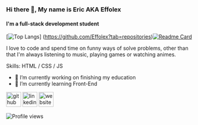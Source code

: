 ### Hi there 👋, My name is Eric AKA Effolex
#### I'm a full-stack development student
[![Top Langs](https://github-readme-stats.vercel.app/api/top-langs/?username=Effolex&layout=compact)]
(https://github.com/Effolex?tab=repositories)[![Readme Card](https://github-readme-stats.vercel.app/api/pin/?username=Effolex&repo=trybe-exercicios)](https://github.com/Effolex/trybe-exercicios/tree/geral#readme)

I love to code and spend time on funny ways of solve problems, other than that I'm always listening to music, playing games or watching animes.

Skills: HTML / CSS / JS 

- 🔭 I’m currently working on finishing my education 
- 🌱 I’m currently learning Front-End 


[<img src='https://cdn.jsdelivr.net/npm/simple-icons@3.0.1/icons/github.svg' alt='github' height='40'>](https://github.com/https://github.com/Effolex)  [<img src='https://cdn.jsdelivr.net/npm/simple-icons@3.0.1/icons/linkedin.svg' alt='linkedin' height='40'>](https://www.linkedin.com/in/https://www.linkedin.com/in/effolex//)  [<img src='https://cdn.jsdelivr.net/npm/simple-icons@3.0.1/icons/icloud.svg' alt='website' height='40'>](https://effolex.github.io/portfolio/)  

![Profile views](https://gpvc.arturio.dev/https://github.com/Effolex)  





<!--
**Effolex/effolex** is a ✨ _special_ ✨ repository because its `README.md` (this file) appears on your GitHub profile.

Here are some ideas to get you started:

- 🔭 I’m currently working on ...
- 🌱 I’m currently learning ...
- 👯 I’m looking to collaborate on ...
- 🤔 I’m looking for help with ...
- 💬 Ask me about ...
- 📫 How to reach me: ...
- 😄 Pronouns: ...
- ⚡ Fun fact: ...
-->
